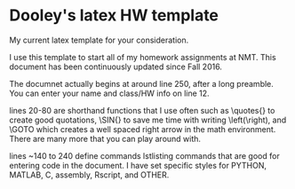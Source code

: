 # Dooley's latex HW template
My current latex template for your consideration.

I use this template to start all of my homework assignments at NMT. This document has been continuously updated since Fall 2016. 

The documnet actually begins at around line 250, after a long preamble. You can enter your name and class/HW info on line 12.

lines 20-80 are shorthand functions that I use often such as \quotes{} to create good quotations, \SIN{} to save me time with writing \left(\right), and \GOTO which creates a well spaced right arrow in the math environment. There are many more that you can play around with.

lines ~140 to 240 define commands lstlisting commands that are good for entering code in the document. I have set specific styles for PYTHON, MATLAB, C, assembly, Rscript, and OTHER. 
